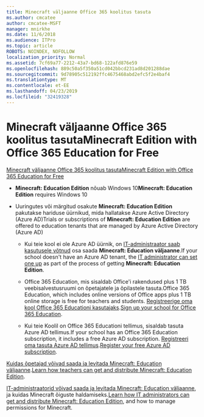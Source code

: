 ```yaml
---
title: Minecraft väljaanne Office 365 koolitus tasuta
ms.author: cmcatee
author: cmcatee-MSFT
manager: mnirkhe
ms.date: 11/6/2018
ms.audience: ITPro
ms.topic: article
ROBOTS: NOINDEX, NOFOLLOW
localization_priority: Normal
ms.assetid: 7cf69a77-2212-43a7-bd68-122afd876e59
ms.openlocfilehash: 889c50a5f350a51cd042bbcd231ad8d201288dae
ms.sourcegitcommit: 9d78905c512192ffc4675468abd2efc5f2e4baf4
ms.translationtype: MT
ms.contentlocale: et-EE
ms.lasthandoff: 04/23/2019
ms.locfileid: "32419328"
---
```

# <a name="minecraft-edition-with-office-365-education-for-free"></a><span data-ttu-id="6fa20-102">Minecraft väljaanne Office 365 koolitus tasuta</span><span class="sxs-lookup"><span data-stu-id="6fa20-102">Minecraft Edition with Office 365 Education for Free</span></span>

[<span data-ttu-id="6fa20-103">Minecraft väljaanne Office 365 koolitus tasuta</span><span class="sxs-lookup"><span data-stu-id="6fa20-103">Minecraft Edition with Office 365 Education for Free</span></span>](https://docs.microsoft.com/education/windows/get-minecraft-for-education)
  
- <span data-ttu-id="6fa20-104">**Minecraft: Education Edition** nõuab Windows 10</span><span class="sxs-lookup"><span data-stu-id="6fa20-104">**Minecraft: Education Edition** requires Windows 10</span></span> 
    
- <span data-ttu-id="6fa20-105">Uuringutes või märgitud osakute **Minecraft: Education Edition** pakutakse hariduse üürnikud, mida hallatakse Azure Active Directory (Azure AD)</span><span class="sxs-lookup"><span data-stu-id="6fa20-105">Trials or subscriptions of **Minecraft: Education Edition** are offered to education tenants that are managed by Azure Active Directory (Azure AD)</span></span> 
    
  - <span data-ttu-id="6fa20-106">Kui teie kool ei ole Azure AD üürnik, on [IT-administraator saab kasutusele võtnud](https://docs.microsoft.com/education/windows/school-get-minecraft) osa saada **Minecraft: Education väljaanne**.</span><span class="sxs-lookup"><span data-stu-id="6fa20-106">If your school doesn't have an Azure AD tenant, the [IT administrator can set one up](https://docs.microsoft.com/education/windows/school-get-minecraft) as part of the process of getting **Minecraft: Education Edition**.</span></span>
    
  - <span data-ttu-id="6fa20-107">Office 365 Education, mis sisaldab Office'i rakendused plus 1 TB veebisalvestusruumi on õpetajatele ja õpilastele tasuta.</span><span class="sxs-lookup"><span data-stu-id="6fa20-107">Office 365 Education, which includes online versions of Office apps plus 1 TB online storage is free for teachers and students.</span></span> <span data-ttu-id="6fa20-108">[Registreerige oma kool Office 365 Educationi kasutajaks](https://products.office.com/academic/office-365-education-plan).</span><span class="sxs-lookup"><span data-stu-id="6fa20-108">[Sign up your school for Office 365 Education](https://products.office.com/academic/office-365-education-plan).</span></span>
    
  - <span data-ttu-id="6fa20-109">Kui teie Koolil on Office 365 Educationi tellimus, sisaldab tasuta Azure AD tellimus.</span><span class="sxs-lookup"><span data-stu-id="6fa20-109">If your school has an Office 365 Education subscription, it includes a free Azure AD subscription.</span></span> <span data-ttu-id="6fa20-110">[Registreeri oma tasuta Azure AD tellimus](https://msdn.microsoft.com/library/windows/hardware/mt703369%28v=vs.85%29.aspx).</span><span class="sxs-lookup"><span data-stu-id="6fa20-110">[Register your free Azure AD subscription](https://msdn.microsoft.com/library/windows/hardware/mt703369%28v=vs.85%29.aspx).</span></span>
    
<span data-ttu-id="6fa20-111">[Kuidas õpetajad võivad saada ja levitada Minecraft: Education väljaanne](https://docs.microsoft.com/education/windows/teacher-get-minecraft).</span><span class="sxs-lookup"><span data-stu-id="6fa20-111">[Learn how teachers can get and distribute Minecraft: Education Edition](https://docs.microsoft.com/education/windows/teacher-get-minecraft).</span></span>
  
<span data-ttu-id="6fa20-112">[IT-administraatorid võivad saada ja levitada Minecraft: Education väljaanne](https://docs.microsoft.com/education/windows/school-get-minecraft), ja kuidas Minecraft õiguste haldamiseks.</span><span class="sxs-lookup"><span data-stu-id="6fa20-112">[Learn how IT administrators can get and distribute Minecraft: Education Edition](https://docs.microsoft.com/education/windows/school-get-minecraft), and how to manage permissions for Minecraft.</span></span>
  

